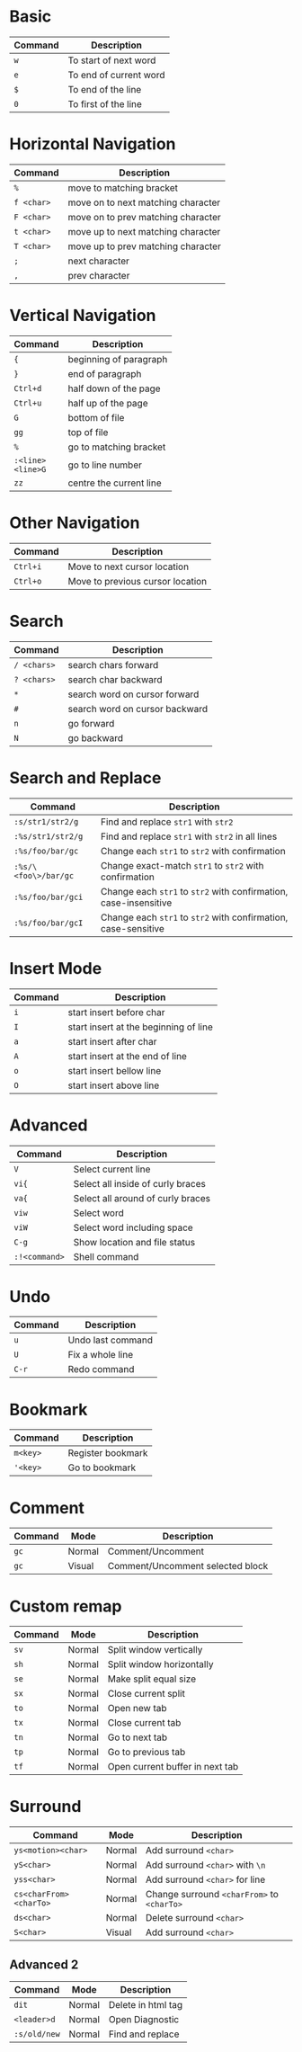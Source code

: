 # Basic

| Command | Description            |
| ------- | ---------------------- |
| `w`     | To start of next word  |
| `e`     | To end of current word |
| `$`     | To end of the line     |
| `0`     | To first of the line   |

# Horizontal Navigation

| Command        | Description                        |
| ---------- | ---------------------------------- |
| `%`        | move to matching bracket           |
| `f <char>` | move on to next matching character |
| `F <char>` | move on to prev matching character |
| `t <char>` | move up to next matching character |
| `T <char>` | move up to prev matching character |
| `;`        | next character                     |
| `,`        | prev character                     |

# Vertical Navigation

| Command                | Description             |
| ---------------------- | ----------------------- |
| `{`                    | beginning of paragraph  |
| `}`                    | end of paragraph        |
| `Ctrl+d`               | half down of the page   |
| `Ctrl+u`               | half up of the page     |
| `G`                    | bottom of file          |
| `gg`                   | top of file             |
| `%`                    | go to matching bracket  |
| `:<line>`<br>`<line>G` | go to line number       |
| `zz`                   | centre the current line |

# Other Navigation

| Command  | Description                      |
| -------- | -------------------------------- |
| `Ctrl+i` | Move to next cursor location     |
| `Ctrl+o` | Move to previous cursor location |

# Search

| Command     | Description                    |
| ----------- | ------------------------------ |
| `/ <chars>` | search chars forward           |
| `? <chars>` | search char backward           |
| `*`         | search word on cursor forward  |
| `#`         | search word on cursor backward |
| `n`         | go forward                     |
| `N`         | go backward                    |
# Search and Replace
| Command              | Description                                                      |
| -------------------- | ---------------------------------------------------------------- |
| `:s/str1/str2/g`     | Find and replace `str1` with `str2`                              |
| `:%s/str1/str2/g`    | Find and replace `str1` with `str2` in all lines                 |
| `:%s/foo/bar/gc`     | Change each `str1` to `str2` with confirmation                   |
| `:%s/\<foo\>/bar/gc` | Change exact-match `str1` to `str2` with confirmation            |
| `:%s/foo/bar/gci`    | Change each `str1` to `str2` with confirmation, case-insensitive |
| `:%s/foo/bar/gcI`    | Change each `str1` to `str2` with confirmation, case-sensitive   |
# Insert Mode

| Command | Description                           |
| --- | ------------------------------------- |
| `i` | start insert before char              |
| `I` | start insert at the beginning of line |
| `a` | start insert after char               |
| `A` | start insert at the end of line       |
| `o` | start insert bellow line              |
| `O` | start insert above line               |

# Advanced

| Command       | Description                       |
| ------------- | --------------------------------- |
| `V`           | Select current line               |
| `vi{`         | Select all inside of curly braces |
| `va{`         | Select all around of curly braces |
| `viw`         | Select word                       |
| `viW`         | Select word including space       |
| `C-g`         | Show location and file status     |
| `:!<command>` | Shell command                     |

# Undo

| Command | Description       |
| ------- | ----------------- |
| `u`     | Undo last command |
| `U`     | Fix a whole line  |
| `C-r`   | Redo command      |

# Bookmark

| Command  | Description       |
| -------- | ----------------- |
| `m<key>` | Register bookmark |
| `'<key>` | Go to bookmark    

# Comment
| Command | Mode   | Description                      |
| ------- | ------ | -------------------------------- |
| `gc`    | Normal | Comment/Uncomment                |
| `gc`    | Visual | Comment/Uncomment selected block |

# Custom remap
| Command | Mode   | Description                     |
| ------- | ------ | ------------------------------- |
| `sv`    | Normal | Split window vertically         |
| `sh`    | Normal | Split window horizontally       |
| `se`    | Normal | Make split equal size           |
| `sx`    | Normal | Close current split             |
| `to`    | Normal | Open new tab                    |
| `tx`    | Normal | Close current tab               |
| `tn`    | Normal | Go to next tab                  |
| `tp`    | Normal | Go to previous tab              |
| `tf`    | Normal | Open current buffer in next tab |

# Surround

| Command                | Mode   | Description                                |
| ---------------------- | ------ | ------------------------------------------ |
| `ys<motion><char>`     | Normal | Add surround `<char>`                      |
| `yS<char>`             | Normal | Add surround `<char>` with `\n`            |
| `yss<char>`            | Normal | Add surround `<char>` for line             |
| `cs<charFrom><charTo>` | Normal | Change surround `<charFrom>` to `<charTo>` |
| `ds<char>`             | Normal | Delete surround `<char>`                   |
| `S<char>`              | Visual | Add surround `<char>`                      |
## Advanced 2
| Command      | Mode   | Description        |
| ------------ | ------ | ------------------ |
| `dit`        | Normal | Delete in html tag |
| `<leader>d`  | Normal | Open Diagnostic    |
| `:s/old/new` | Normal | Find and replace   |
